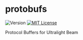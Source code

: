 # protobufs

![Version](https://img.shields.io/github/tag/ultralight-beam/protobufs.svg)
[![MIT License](https://img.shields.io/badge/license-MIT-blue.svg)](LICENSE)

Protocol Buffers for Ultralight Beam
